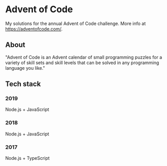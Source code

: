 # Advent of Code

My solutions for the annual Advent of Code challenge. More info at https://adventofcode.com/.

## About

"Advent of Code is an Advent calendar of small programming puzzles for a variety of skill sets and skill levels that can be solved in any programming language you like."

## Tech stack

### 2019

Node.js + JavaScript

### 2018

Node.js + JavaScript

### 2017

Node.js + TypeScript
